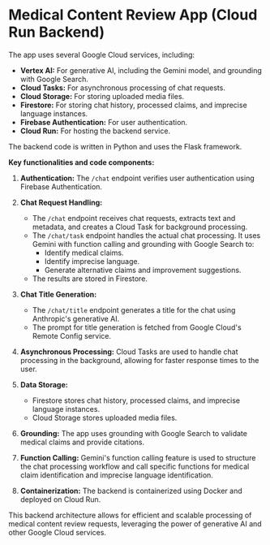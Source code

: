 # Medical Content Review App (Cloud Run Backend)

The app uses several Google Cloud services, including:

* **Vertex AI:** For generative AI, including the Gemini model, and grounding with Google Search.
* **Cloud Tasks:** For asynchronous processing of chat requests.
* **Cloud Storage:** For storing uploaded media files.
* **Firestore:** For storing chat history, processed claims, and imprecise language instances.
* **Firebase Authentication:** For user authentication.
* **Cloud Run:** For hosting the backend service.

The backend code is written in Python and uses the Flask framework.

**Key functionalities and code components:**

1. **Authentication:** The `/chat` endpoint verifies user authentication using Firebase Authentication.

2. **Chat Request Handling:**
   * The `/chat` endpoint receives chat requests, extracts text and metadata, and creates a Cloud Task for background processing.
   * The `/chat/task` endpoint handles the actual chat processing. It uses Gemini with function calling and grounding with Google Search to:
     * Identify medical claims.
     * Identify imprecise language.
     * Generate alternative claims and improvement suggestions.
   * The results are stored in Firestore.

3. **Chat Title Generation:**
   * The `/chat/title` endpoint generates a title for the chat using Anthropic's generative AI.
   * The prompt for title generation is fetched from Google Cloud's Remote Config service.

4. **Asynchronous Processing:** Cloud Tasks are used to handle chat processing in the background, allowing for faster response times to the user.

5. **Data Storage:**
   * Firestore stores chat history, processed claims, and imprecise language instances.
   * Cloud Storage stores uploaded media files.

6. **Grounding:** The app uses grounding with Google Search to validate medical claims and provide citations.

7. **Function Calling:** Gemini's function calling feature is used to structure the chat processing workflow and call specific functions for medical claim identification and imprecise language identification.

8. **Containerization:** The backend is containerized using Docker and deployed on Cloud Run.


This backend architecture allows for efficient and scalable processing of medical content review requests, leveraging the power of generative AI and other Google Cloud services.
